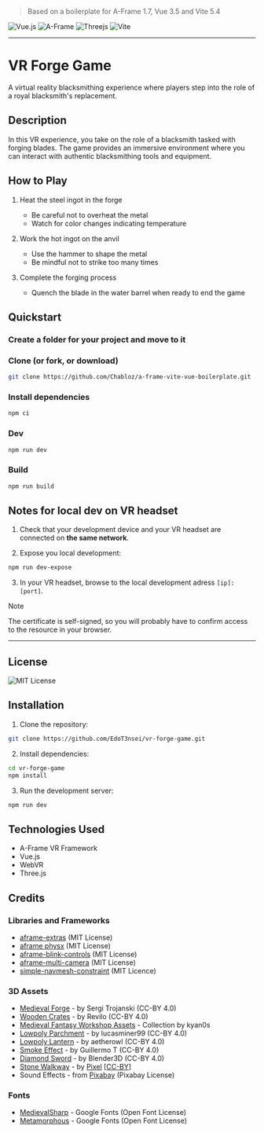 > Based on a boilerplate for A-Frame 1.7, Vue 3.5 and Vite 5.4

![Vue.js](https://img.shields.io/badge/vuejs-%2335495e.svg?style=for-the-badge&logo=vuedotjs&logoColor=%234FC08D)
![A-Frame](https://img.shields.io/badge/A%E2%80%93Frame-1.7-brightgreen?style=for-the-badge&labelColor=%23ef2d5e&color=%23ef2d5e)
![Threejs](https://img.shields.io/badge/threejs-black?style=for-the-badge&logo=three.js&logoColor=white)
![Vite](https://img.shields.io/badge/vite-%23646CFF.svg?style=for-the-badge&logo=vite&logoColor=white)

---

# VR Forge Game

A virtual reality blacksmithing experience where players step into the role of a royal blacksmith's replacement.

## Description

In this VR experience, you take on the role of a blacksmith tasked with forging blades. The game provides an immersive environment where you can interact with authentic blacksmithing tools and equipment.

## How to Play

1. Heat the steel ingot in the forge
   - Be careful not to overheat the metal
   - Watch for color changes indicating temperature

2. Work the hot ingot on the anvil
   - Use the hammer to shape the metal
   - Be mindful not to strike too many times

3. Complete the forging process
   - Quench the blade in the water barrel when ready to end the game

## Quickstart

### Create a folder for your project and move to it

### Clone (or fork, or download)

```sh
git clone https://github.com/Chabloz/a-frame-vite-vue-boilerplate.git .
```

### Install dependencies

```sh
npm ci
```

### Dev

```sh
npm run dev
```

### Build

```sh
npm run build
```

## Notes for local dev on VR headset

1. Check that your development device and your VR headset are connected on **the same network**.

2. Expose you local development:

```sh
npm run dev-expose
```

3. In your VR headset, browse to the local development adress `[ip]:[port]`.

> [!NOTE]
> The certificate is self-signed, so you will probably have to confirm access to the resource in your browser.

---

## License

![MIT License](https://img.shields.io/badge/License-MIT-brightgreen?style=for-the-badge&color=%23262626)

## Installation

1. Clone the repository:
```bash
git clone https://github.com/EdoT3nsei/vr-forge-game.git
```

2. Install dependencies:
```bash
cd vr-forge-game
npm install
```

3. Run the development server:
```bash
npm run dev
```

## Technologies Used
- A-Frame VR Framework
- Vue.js
- WebVR
- Three.js

## Credits

### Libraries and Frameworks

- [aframe-extras](https://github.com/c-frame/aframe-extras) (MIT License)
- [aframe physx](https://github.com/c-frame/physx) (MIT License)
- [aframe-blink-controls](https://github.com/jure/aframe-blink-controls) (MIT License)
- [aframe-multi-camera](https://github.com/diarmidmackenzie/aframe-multi-camera/) (MIT License)
- [simple-navmesh-constraint](https://github.com/AdaRoseCannon/aframe-xr-boilerplate) (MIT Licence)

### 3D Assets

- [Medieval Forge](https://sketchfab.com/3d-models/medieval-forge-game-ready-low-poly-f1a1067a73e9439d91bc139a75d2792a) - by Sergi Trojanski (CC-BY 4.0)
- [Wooden Crates](https://sketchfab.com/3d-models/crate-the-mystery-of-stalore-9-a96cc257866c47ab93d52fa4dd598ae0) - by Revilo (CC-BY 4.0)
- [Medieval Fantasy Workshop Assets](https://sketchfab.com/kyan0s/collections/medieval-fantasy-contest-blacksmiths-workshop-a013c33e56a44b479cc527e2dc992b7f) - Collection by kyan0s
- [Lowpoly Parchment](https://sketchfab.com/3d-models/lowpoly-parchment-e8339f1804774f9ea48651be9df94eda) - by lucasminer99 (CC-BY 4.0)
- [Lowpoly Lantern](https://sketchfab.com/3d-models/lantern-low-poly-ce5171d461fc48eebf6ad96878465a85) - by aetherowl (CC-BY 4.0)
- [Smoke Effect](https://sketchfab.com/3d-models/smoke-d2dc6148098c48ea8c1b3bf1b70528c3) - by Guillermo T (CC-BY 4.0)
- [Diamond Sword](https://sketchfab.com/3d-models/minecraft-diamond-sword-2fd7a88f5bd44d728c2bbdd8dfc27f99) - by Blender3D (CC-BY 4.0)
- [Stone Walkway](https://poly.pizza/m/Im0kSO5tiJ) - by [Pixel](https://poly.pizza/u/Pixel) [[CC-BY](https://creativecommons.org/licenses/by/3.0/)]
- Sound Effects - from [Pixabay](https://pixabay.com/sound-effects/) (Pixabay License)

### Fonts

- [MedievalSharp](https://fonts.google.com/specimen/MedievalSharp) - Google Fonts (Open Font License)
- [Metamorphous](https://fonts.google.com/specimen/Metamorphous) - Google Fonts (Open Font License)
